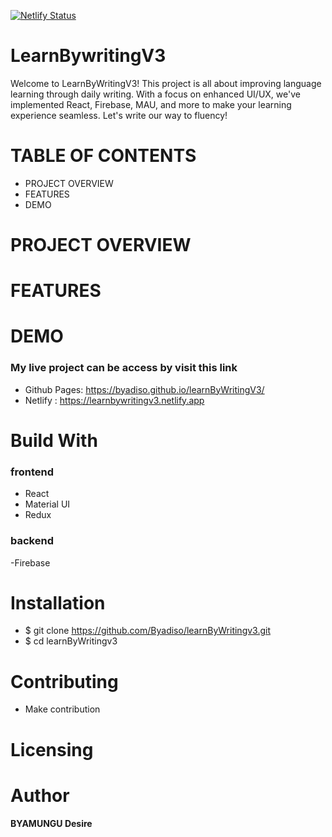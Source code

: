 
[![Netlify Status](https://api.netlify.com/api/v1/badges/ac2c8eeb-7293-489f-a00b-6c4808240c71/deploy-status)](https://app.netlify.com/sites/learnbywritingv3/deploys)

# LearnBywritingV3

Welcome to LearnByWritingV3! This project is all about improving language learning through daily writing. With a focus on enhanced UI/UX, we've implemented React, Firebase, MAU, and more to make your learning experience seamless. Let's write our way to fluency!

# TABLE OF CONTENTS

- PROJECT OVERVIEW
- FEATURES
- DEMO

# PROJECT OVERVIEW

# FEATURES

# DEMO

### My live project can be access by visit this link 

- Github Pages: https://byadiso.github.io/learnByWritingV3/
- Netlify : https://learnbywritingv3.netlify.app

# Build With

### frontend

- React
- Material UI
- Redux

### backend
-Firebase

# Installation

- \$ git clone https://github.com/Byadiso/learnByWritingv3.git
- \$ cd learnByWritingv3

# Contributing

- Make contribution

# Licensing

# Author

**BYAMUNGU Desire**
